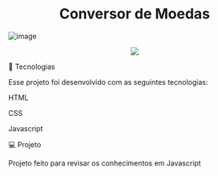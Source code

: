 <h1 align="center">Conversor de Moedas</h1> 

![image](https://user-images.githubusercontent.com/99630566/176319157-efb81f1d-329c-426a-a8d9-c2b70d90e33a.png)

<p align="center">
<img src="http://img.shields.io/static/v1?label=STATUS&message=Projeto%20Finalizado&color=GREEN&style=for-the-badge"/>
</p>

🚀 Tecnologias

Esse projeto foi desenvolvido com as seguintes tecnologias:

HTML

CSS

Javascript

💻 Projeto

Projeto feito para revisar os conhecimentos em Javascript

